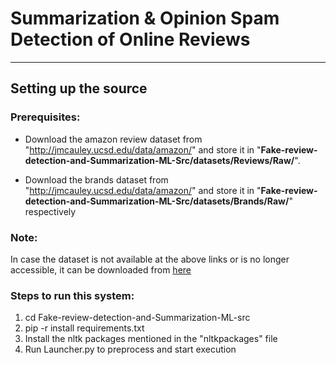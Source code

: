 # Summarization & Opinion Spam Detection of Online Reviews
----
## Setting up the source
### Prerequisites:

* Download the amazon review dataset from "http://jmcauley.ucsd.edu/data/amazon/" and store it in "**Fake-review-detection-and-Summarization-ML-Src/datasets/Reviews/Raw/**".

* Download the brands dataset from "http://jmcauley.ucsd.edu/data/amazon/" and store it in "**Fake-review-detection-and-Summarization-ML-Src/datasets/Brands/Raw/**" respectively

### Note:

In case the dataset is not available at the above links or is no longer accessible, it can be downloaded from [here](https://drive.google.com/drive/folders/1citvgOM9OBPg1w3oi8cRfFW58S2QG_wA?usp=sharing)

### Steps to run this system:

1. cd Fake-review-detection-and-Summarization-ML-src
2. pip -r install requirements.txt
3. Install the nltk packages mentioned in the "nltkpackages" file
6. Run Launcher.py to preprocess and start execution

